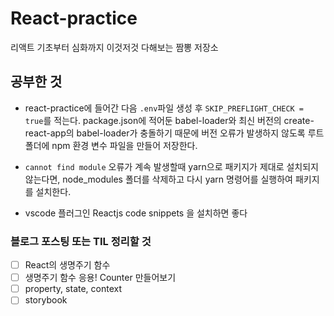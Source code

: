 # React-practice

리액트 기초부터 심화까지 이것저것 다해보는 짬뽕 저장소

## 공부한 것

- react-practice에 들어간 다음 `.env`파일 생성 후 `SKIP_PREFLIGHT_CHECK = true`를 적는다.
  package.json에 적어둔 babel-loader와 최신 버전의 create-react-app의 babel-loader가 충돌하기 때문에 버전 오류가 발생하지 않도록 루트 폴더에 npm 환경 변수 파일을 만들어 저장한다.

- `cannot find module` 오류가 계속 발생할때
  yarn으로 패키지가 제대로 설치되지 않는다면, node_modules 폴더를 삭제하고 다시 yarn 명령어를 실행하여 패키지를 설치한다.

- vscode 플러그인 Reactjs code snippets 을 설치하면 좋다

### 블로그 포스팅 또는 TIL 정리할 것

- [ ] React의 생명주기 함수
- [ ] 생명주기 함수 응용! Counter 만들어보기
- [ ] property, state, context
- [ ] storybook
